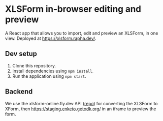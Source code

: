 # XLSForm in-browser editing and preview

A React app that allows you to import, edit and preview an XLSForm, in one view. Deployed at https://xlsform.rapha.dev/.
## Dev setup

1. Clone this repository.
2. Install dependencies using `npm install`.
3. Run the application using `npm start`.

## Backend

We use the xlsform-online.fly.dev API ([repo](https://github.com/raphaelmerx/xlsform-online)) for converting the XLSForm to XForm, then https://staging.enketo.getodk.org/ in an iframe to preview the form.
